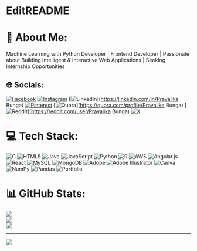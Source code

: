 # EditREADME
# 💫 About Me:
Machine Learning with Python Developer | Frontend Developer | Passionate about Building Intelligent & Interactive Web Applications | Seeking Internship Opportunities


## 🌐 Socials:
[![Facebook](https://img.shields.io/badge/Facebook-%231877F2.svg?logo=Facebook&logoColor=white)](https://facebook.com/pravalika_bunga) [![Instagram](https://img.shields.io/badge/Instagram-%23E4405F.svg?logo=Instagram&logoColor=white)](https://instagram.com/pravalika_bunga) [![LinkedIn](https://img.shields.io/badge/LinkedIn-%230077B5.svg?logo=linkedin&logoColor=white)](https://linkedin.com/in/Pravalika Bunga) [![Pinterest](https://img.shields.io/badge/Pinterest-%23E60023.svg?logo=Pinterest&logoColor=white)](https://pinterest.com/pravalika_bunga) [![Quora](https://img.shields.io/badge/Quora-%23B92B27.svg?logo=Quora&logoColor=white)](https://quora.com/profile/Pravalika Bunga) [![Reddit](https://img.shields.io/badge/Reddit-%23FF4500.svg?logo=Reddit&logoColor=white)](https://reddit.com/user/Pravalika Bunga) [![X](https://img.shields.io/badge/X-black.svg?logo=X&logoColor=white)](https://twitter.com/pravalika_bunga) 

# 💻 Tech Stack:
![C](https://img.shields.io/badge/c-%2300599C.svg?style=for-the-badge&logo=c&logoColor=white) ![HTML5](https://img.shields.io/badge/html5-%23E34F26.svg?style=for-the-badge&logo=html5&logoColor=white) ![Java](https://img.shields.io/badge/java-%23ED8B00.svg?style=for-the-badge&logo=openjdk&logoColor=white) ![JavaScript](https://img.shields.io/badge/javascript-%23323330.svg?style=for-the-badge&logo=javascript&logoColor=%23F7DF1E) ![Python](https://img.shields.io/badge/python-3670A0?style=for-the-badge&logo=python&logoColor=ffdd54) ![R](https://img.shields.io/badge/r-%23276DC3.svg?style=for-the-badge&logo=r&logoColor=white) ![AWS](https://img.shields.io/badge/AWS-%23FF9900.svg?style=for-the-badge&logo=amazon-aws&logoColor=white) ![Angular.js](https://img.shields.io/badge/angular.js-%23E23237.svg?style=for-the-badge&logo=angularjs&logoColor=white) ![React](https://img.shields.io/badge/react-%2320232a.svg?style=for-the-badge&logo=react&logoColor=%2361DAFB) ![MySQL](https://img.shields.io/badge/mysql-4479A1.svg?style=for-the-badge&logo=mysql&logoColor=white) ![MongoDB](https://img.shields.io/badge/MongoDB-%234ea94b.svg?style=for-the-badge&logo=mongodb&logoColor=white) ![Adobe](https://img.shields.io/badge/adobe-%23FF0000.svg?style=for-the-badge&logo=adobe&logoColor=white) ![Adobe Illustrator](https://img.shields.io/badge/adobe%20illustrator-%23FF9A00.svg?style=for-the-badge&logo=adobe%20illustrator&logoColor=white) ![Canva](https://img.shields.io/badge/Canva-%2300C4CC.svg?style=for-the-badge&logo=Canva&logoColor=white) ![NumPy](https://img.shields.io/badge/numpy-%23013243.svg?style=for-the-badge&logo=numpy&logoColor=white) ![Pandas](https://img.shields.io/badge/pandas-%23150458.svg?style=for-the-badge&logo=pandas&logoColor=white) ![Portfolio](https://img.shields.io/badge/Portfolio-%23000000.svg?style=for-the-badge&logo=firefox&logoColor=#FF7139)
# 📊 GitHub Stats:
![](https://github-readme-stats.vercel.app/api?username=pravalikabunga&theme=dark&hide_border=false&include_all_commits=true&count_private=true)<br/>
![](https://github-readme-streak-stats.herokuapp.com/?user=pravalikabunga&theme=dark&hide_border=false)<br/>
![](https://github-readme-stats.vercel.app/api/top-langs/?username=pravalikabunga&theme=dark&hide_border=false&include_all_commits=true&count_private=true&layout=compact)

---
[![](https://visitcount.itsvg.in/api?id=pravalikabunga&icon=0&color=0)](https://visitcount.itsvg.in)

<!-- Proudly created with GPRM ( https://gprm.itsvg.in ) -->
